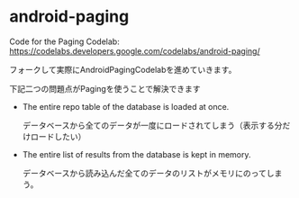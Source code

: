 # android-paging
Code for the Paging Codelab: https://codelabs.developers.google.com/codelabs/android-paging/

フォークして実際にAndroidPagingCodelabを進めていきます。

下記二つの問題点がPagingを使うことで解決できます

* The entire repo table of the database is loaded at once.

  データベースから全てのデータが一度にロードされてしまう（表示する分だけロードしたい）
  
* The entire list of results from the database is kept in memory.

  データベースから読み込んだ全てのデータのリストがメモリにのってしまう。
